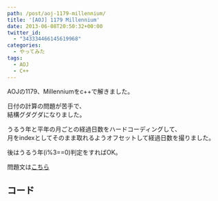 ```yaml
---
path: /post/aoj-1179-millennium/
title: '[AOJ] 1179 Millennium'
date: 2013-06-08T20:50:32+00:00
twitter_id:
  - "343334466145619968"
categories:
  - やってみた
tags:
  - AOJ
  - C++
---
```

AOJの1179、Millenniumをc++で解きました。

日付の計算の問題が苦手で、  
結構グダグダになりました。

うるう年と平年の月ごとの経過日数をハードコーディングして、  
月をindexとしてそのまま取れるようオフセットして経過日数を撮りました。

後はうるう年(i%3==0)判定をすればOK。

問題文は[こちら](http://judge.u-aizu.ac.jp/onlinejudge/description.jsp?id=1179&lang=jp)

<!--more-->

コード
----------------------------------------

<script src="https://gist.github.com/Leko/5734926.js"></script>

<div style="font-size:0px;height:0px;line-height:0px;margin:0;padding:0;clear:both">
</div>